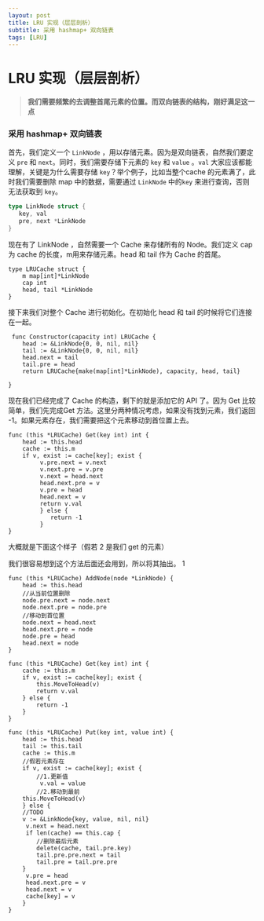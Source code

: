 ```yaml
---
layout: post
title: LRU 实现（层层剖析）
subtitle: 采用 hashmap+ 双向链表
tags: [LRU]
---
```


# LRU 实现（层层剖析）

> **我们需要频繁的去调整首尾元素的位置。而双向链表的结构，刚好满足这一点**

### 采用 hashmap+ 双向链表

首先，我们定义一个 `LinkNode` ，用以存储元素。因为是双向链表，自然我们要定义 `pre` 和 `next`。同时，我们需要存储下元素的 `key` 和 `value` 。`val` 大家应该都能理解，关键是为什么需要存储 `key`？举个例子，比如当整个cache 的元素满了，此时我们需要删除 map 中的数据，需要通过 `LinkNode` 中的`key` 来进行查询，否则无法获取到 `key`。

```go
type LinkNode struct {
   key, val
   pre, next *LinkNode
}
```

现在有了 LinkNode ，自然需要一个 Cache 来存储所有的 Node。我们定义 cap 为 cache 的长度，m用来存储元素。head 和 tail 作为 Cache 的首尾。

```
type LRUCache struct {
	m map[int]*LinkNode
	cap int
	head, tail *LinkNode
}
```

接下来我们对整个 Cache 进行初始化。在初始化 head 和 tail 的时候将它们连接在一起。

```
 func Constructor(capacity int) LRUCache {
	head := &LinkNode{0, 0, nil, nil}
	tail := &LinkNode{0, 0, nil, nil}
	head.next = tail
	tail.pre = head
	return LRUCache{make(map[int]*LinkNode), capacity, head, tail}

}
```



现在我们已经完成了 Cache 的构造，剩下的就是添加它的 API 了。因为 Get 比较简单，我们先完成Get 方法。这里分两种情况考虑，如果没有找到元素，我们返回 -1。如果元素存在，我们需要把这个元素移动到首位置上去。

```
func (this *LRUCache) Get(key int) int {
	head := this.head
	cache := this.m
	if v, exist := cache[key]; exist {
		 v.pre.next = v.next
		 v.next.pre = v.pre 
 		 v.next = head.next
		 head.next.pre = v
		 v.pre = head
		 head.next = v
		 return v.val
		 } else {
			return -1
		 }
}

```

大概就是下面这个样子（假若 2 是我们 get 的元素）

我们很容易想到这个方法后面还会用到，所以将其抽出。
1

```
func (this *LRUCache) AddNode(node *LinkNode) {
	head := this.head
	//从当前位置删除
	node.pre.next = node.next
	node.next.pre = node.pre
	//移动到首位置
	node.next = head.next
	head.next.pre = node
	node.pre = head
	head.next = node
}

func (this *LRUCache) Get(key int) int {
	cache := this.m
	if v, exist := cache[key]; exist {
		this.MoveToHead(v)
		return v.val
	} else {
		return -1
	}
}
```



```
func (this *LRUCache) Put(key int, value int) {
	head := this.head
	tail := this.tail
	cache := this.m
 	//假若元素存在
	if v, exist := cache[key]; exist {
		//1.更新值
		 v.val = value
		//2.移动到最前
	this.MoveToHead(v)
	} else {
	//TODO
	v := &LinkNode{key, value, nil, nil}
	 v.next = head.next
	 if len(cache) == this.cap {
		//删除最后元素
        delete(cache, tail.pre.key)
        tail.pre.pre.next = tail
        tail.pre = tail.pre.pre
	}
	 v.pre = head
	 head.next.pre = v
	 head.next = v
	 cache[key] = v
	}
}
```

